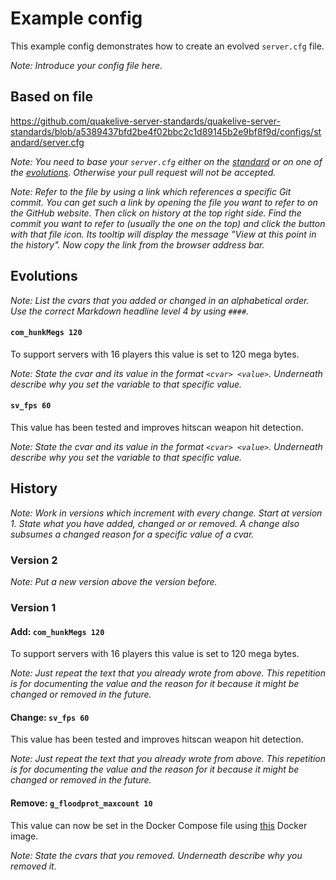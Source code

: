 # Example config

This example config demonstrates how to create an evolved `server.cfg` file.

*Note: Introduce your config file here.*

## Based on file

https://github.com/quakelive-server-standards/quakelive-server-standards/blob/a5389437bfd2be4f02bbc2c1d89145b2e9bf8f9d/configs/standard/server.cfg

*Note: You need to base your `server.cfg` either on the [standard](https://github.com/quakelive-server-standards/quakelive-server-standards/tree/master/configs/standard) or on one of the [evolutions](https://github.com/quakelive-server-standards/quakelive-server-standards/tree/master/configs/evolved). Otherwise your pull request will not be accepted.*

*Note: Refer to the file by using a link which references a specific Git commit. You can get such a link by opening the file you want to refer to on the GitHub website. Then click on history at the top right side. Find the commit you want to refer to (usually the one on the top) and click the button with that file icon. Its tooltip will display the message "View at this point in the history". Now copy the link from the browser address bar.*

## Evolutions

*Note: List the cvars that you added or changed in an alphabetical order. Use the correct Markdown headline level 4 by using `####`.*

#### `com_hunkMegs 120`

To support servers with 16 players this value is set to 120 mega bytes.

*Note: State the cvar and its value in the format `<cvar> <value>`. Underneath describe why you set the variable to that specific value.*

#### `sv_fps 60`

This value has been tested and improves hitscan weapon hit detection.

*Note: State the cvar and its value in the format `<cvar> <value>`. Underneath describe why you set the variable to that specific value.*

## History

*Note: Work in versions which increment with every change. Start at version 1. State what you have added, changed or or removed. A change also subsumes a changed reason for a specific value of a cvar.*

### Version 2

*Note: Put a new version above the version before.*

### Version 1

#### Add: `com_hunkMegs 120`

To support servers with 16 players this value is set to 120 mega bytes.

*Note: Just repeat the text that you already wrote from above. This repetition is for documenting the value and the reason for it because it might be changed or removed in the future.*

#### Change: `sv_fps 60`

This value has been tested and improves hitscan weapon hit detection.

*Note: Just repeat the text that you already wrote from above. This repetition is for documenting the value and the reason for it because it might be changed or removed in the future.*

#### Remove: `g_floodprot_maxcount 10`

This value can now be set in the Docker Compose file using [this](https://github.com/quakelive-server-standards/quakelive-server-standards/tree/89ca0a79371017677a12dda7f28bc4db50c677c7/docker/ql-server) Docker image.

*Note: State the cvars that you removed. Underneath describe why you removed it.*